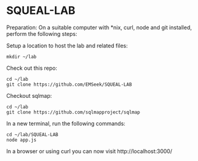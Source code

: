# SQUEAL-LAB

Preparation:
On a suitable computer with *nix, curl, node and git installed, perform the following steps:

Setup a location to host the lab and related files:
```
mkdir ~/lab
```

Check out this repo:
```
cd ~/lab
git clone https://github.com/EMSeek/SQUEAL-LAB
```

Checkout sqlmap:
```
cd ~/lab
git clone https://github.com/sqlmapproject/sqlmap
```

In a new terminal, run the following commands:
```
cd ~/lab/SQUEAL-LAB
node app.js
```

In a browser or using curl you can now visit http://localhost:3000/